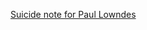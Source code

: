 [Suicide note for Paul Lowndes](https://twitter.com/HesListeningNow/status/1668702862044721162 "Paul Lowndes suicide note")
